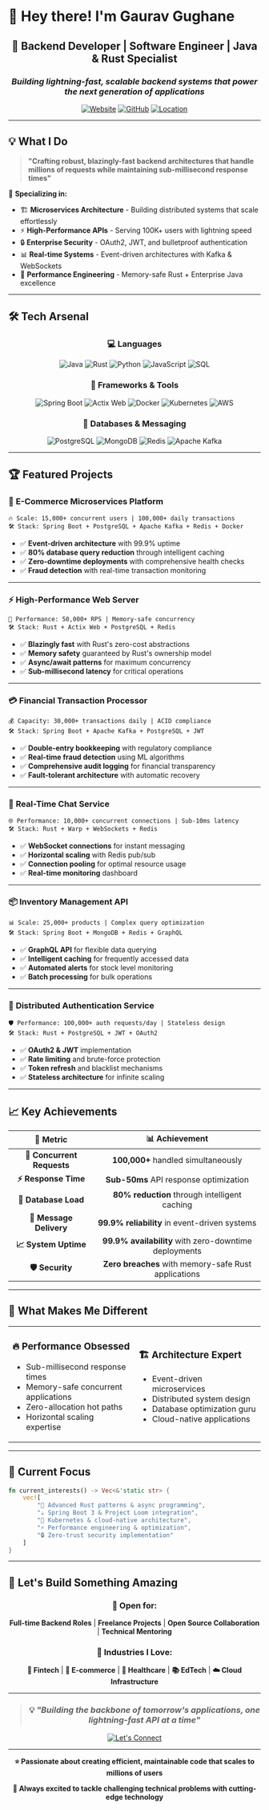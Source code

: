# 👋 Hey there! I'm **Gaurav Gughane**

<div align="center">

## 🚀 **Backend Developer** | **Software Engineer** | **Java & Rust Specialist**

### *Building lightning-fast, scalable backend systems that power the next generation of applications*

[![Website](https://img.shields.io/badge/🌐_Website-gauravgughane.dev-blue?style=for-the-badge)](https://gauravgughane.dev)
[![GitHub](https://img.shields.io/badge/📱_GitHub-gauravgughanedev-black?style=for-the-badge)](https://github.com/gauravgughanedev)
[![Location](https://img.shields.io/badge/📍_Location-Bangalore,_India-green?style=for-the-badge)](#)

</div>

---

## 💡 **What I Do**

> **"Crafting robust, blazingly-fast backend architectures that handle millions of requests while maintaining sub-millisecond response times"**

🎯 **Specializing in:**
- 🏗️ **Microservices Architecture** - Building distributed systems that scale effortlessly
- ⚡ **High-Performance APIs** - Serving 100K+ users with lightning speed
- 🔒 **Enterprise Security** - OAuth2, JWT, and bulletproof authentication
- 📊 **Real-time Systems** - Event-driven architectures with Kafka & WebSockets
- 🚀 **Performance Engineering** - Memory-safe Rust + Enterprise Java excellence

---

## 🛠️ **Tech Arsenal**

<div align="center">

### **💻 Languages**
![Java](https://img.shields.io/badge/Java-ED8B00?style=for-the-badge&logo=java&logoColor=white)
![Rust](https://img.shields.io/badge/Rust-000000?style=for-the-badge&logo=rust&logoColor=white)
![Python](https://img.shields.io/badge/Python-3776AB?style=for-the-badge&logo=python&logoColor=white)
![JavaScript](https://img.shields.io/badge/JavaScript-F7DF1E?style=for-the-badge&logo=javascript&logoColor=black)
![SQL](https://img.shields.io/badge/SQL-4479A1?style=for-the-badge&logo=mysql&logoColor=white)

### **🚀 Frameworks & Tools**
![Spring Boot](https://img.shields.io/badge/Spring_Boot-6DB33F?style=for-the-badge&logo=spring-boot&logoColor=white)
![Actix Web](https://img.shields.io/badge/Actix_Web-000000?style=for-the-badge&logo=rust&logoColor=white)
![Docker](https://img.shields.io/badge/Docker-2496ED?style=for-the-badge&logo=docker&logoColor=white)
![Kubernetes](https://img.shields.io/badge/Kubernetes-326CE5?style=for-the-badge&logo=kubernetes&logoColor=white)
![AWS](https://img.shields.io/badge/AWS-232F3E?style=for-the-badge&logo=amazon-aws&logoColor=white)

### **💾 Databases & Messaging**
![PostgreSQL](https://img.shields.io/badge/PostgreSQL-316192?style=for-the-badge&logo=postgresql&logoColor=white)
![MongoDB](https://img.shields.io/badge/MongoDB-4EA94B?style=for-the-badge&logo=mongodb&logoColor=white)
![Redis](https://img.shields.io/badge/Redis-DC382D?style=for-the-badge&logo=redis&logoColor=white)
![Apache Kafka](https://img.shields.io/badge/Apache_Kafka-231F20?style=for-the-badge&logo=apache-kafka&logoColor=white)

</div>

---

## 🏆 **Featured Projects**

### 🛒 **E-Commerce Microservices Platform**
```
🔥 Scale: 15,000+ concurrent users | 100,000+ daily transactions
🛠️ Stack: Spring Boot + PostgreSQL + Apache Kafka + Redis + Docker
```
- ✅ **Event-driven architecture** with 99.9% uptime
- ✅ **80% database query reduction** through intelligent caching
- ✅ **Zero-downtime deployments** with comprehensive health checks
- ✅ **Fraud detection** with real-time transaction monitoring

---

### ⚡ **High-Performance Web Server**
```
🚀 Performance: 50,000+ RPS | Memory-safe concurrency
🛠️ Stack: Rust + Actix Web + PostgreSQL + Redis
```
- ✅ **Blazingly fast** with Rust's zero-cost abstractions
- ✅ **Memory safety** guaranteed by Rust's ownership model
- ✅ **Async/await patterns** for maximum concurrency
- ✅ **Sub-millisecond latency** for critical operations

---

### 💳 **Financial Transaction Processor**
```
💰 Capacity: 30,000+ transactions daily | ACID compliance
🛠️ Stack: Spring Boot + Apache Kafka + PostgreSQL + JWT
```
- ✅ **Double-entry bookkeeping** with regulatory compliance
- ✅ **Real-time fraud detection** using ML algorithms
- ✅ **Comprehensive audit logging** for financial transparency
- ✅ **Fault-tolerant architecture** with automatic recovery

---

### 💬 **Real-Time Chat Service**
```
🌐 Performance: 10,000+ concurrent connections | Sub-10ms latency
🛠️ Stack: Rust + Warp + WebSockets + Redis
```
- ✅ **WebSocket connections** for instant messaging
- ✅ **Horizontal scaling** with Redis pub/sub
- ✅ **Connection pooling** for optimal resource usage
- ✅ **Real-time monitoring** dashboard

---

### 📦 **Inventory Management API**
```
📊 Scale: 25,000+ products | Complex query optimization
🛠️ Stack: Spring Boot + MongoDB + Redis + GraphQL
```
- ✅ **GraphQL API** for flexible data querying
- ✅ **Intelligent caching** for frequently accessed data
- ✅ **Automated alerts** for stock level monitoring
- ✅ **Batch processing** for bulk operations

---

### 🔐 **Distributed Authentication Service**
```
🛡️ Performance: 100,000+ auth requests/day | Stateless design
🛠️ Stack: Rust + PostgreSQL + JWT + OAuth2
```
- ✅ **OAuth2 & JWT** implementation
- ✅ **Rate limiting** and brute-force protection
- ✅ **Token refresh** and blacklist mechanisms
- ✅ **Stateless architecture** for infinite scaling

---

## 📈 **Key Achievements**

<div align="center">

| 🎯 **Metric** | 📊 **Achievement** |
|:-------------:|:------------------:|
| **🚀 Concurrent Requests** | **100,000+** handled simultaneously |
| **⚡ Response Time** | **Sub-50ms** API response optimization |
| **💾 Database Load** | **80% reduction** through intelligent caching |
| **🔄 Message Delivery** | **99.9% reliability** in event-driven systems |
| **📈 System Uptime** | **99.9% availability** with zero-downtime deployments |
| **🛡️ Security** | **Zero breaches** with memory-safe Rust applications |

</div>

---

## 🎯 **What Makes Me Different**

<table>
<tr>
<td width="50%">

### 🔥 **Performance Obsessed**
- Sub-millisecond response times
- Memory-safe concurrent applications
- Zero-allocation hot paths
- Horizontal scaling expertise

</td>
<td width="50%">

### 🏗️ **Architecture Expert** 
- Event-driven microservices
- Distributed system design
- Database optimization guru
- Cloud-native applications

</td>
</tr>
</table>

---

## 🌟 **Current Focus**

```rust
fn current_interests() -> Vec<&'static str> {
    vec![
        "🦀 Advanced Rust patterns & async programming",
        "☕ Spring Boot 3 & Project Loom integration", 
        "🚀 Kubernetes & cloud-native architecture",
        "⚡ Performance engineering & optimization",
        "🔒 Zero-trust security implementation"
    ]
}
```

---

## 🤝 **Let's Build Something Amazing**

<div align="center">

### 🚀 **Open for:**
**Full-time Backend Roles** | **Freelance Projects** | **Open Source Collaboration** | **Technical Mentoring**

### 🎯 **Industries I Love:**
**🏦 Fintech** | **🛒 E-commerce** | **🏥 Healthcare** | **📚 EdTech** | **☁️ Cloud Infrastructure**

---

> ### 💡 *"Building the backbone of tomorrow's applications, one lightning-fast API at a time"*

[![Let's Connect](https://img.shields.io/badge/📫_Let's_Connect-Ready_to_collaborate!-brightgreen?style=for-the-badge)](#)

</div>

---

<div align="center">

**⭐ Passionate about creating efficient, maintainable code that scales to millions of users**

**🚀 Always excited to tackle challenging technical problems with cutting-edge technology**

</div>
